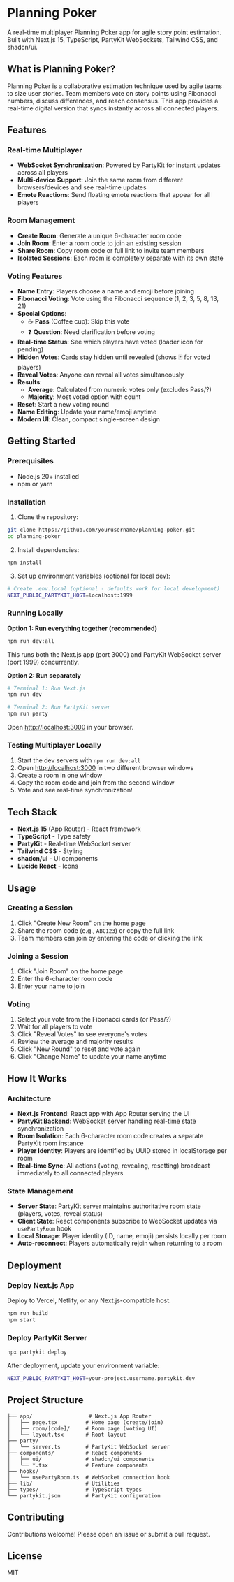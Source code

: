 # Planning Poker

A real-time multiplayer Planning Poker app for agile story point estimation. Built with Next.js 15, TypeScript, PartyKit WebSockets, Tailwind CSS, and shadcn/ui.

## What is Planning Poker?

Planning Poker is a collaborative estimation technique used by agile teams to size user stories. Team members vote on story points using Fibonacci numbers, discuss differences, and reach consensus. This app provides a real-time digital version that syncs instantly across all connected players.

## Features

### Real-time Multiplayer
- **WebSocket Synchronization**: Powered by PartyKit for instant updates across all players
- **Multi-device Support**: Join the same room from different browsers/devices and see real-time updates
- **Emote Reactions**: Send floating emote reactions that appear for all players

### Room Management
- **Create Room**: Generate a unique 6-character room code
- **Join Room**: Enter a room code to join an existing session
- **Share Room**: Copy room code or full link to invite team members
- **Isolated Sessions**: Each room is completely separate with its own state

### Voting Features
- **Name Entry**: Players choose a name and emoji before joining
- **Fibonacci Voting**: Vote using the Fibonacci sequence (1, 2, 3, 5, 8, 13, 21)
- **Special Options**:
  - ☕ **Pass** (Coffee cup): Skip this vote
  - ❓ **Question**: Need clarification before voting
- **Real-time Status**: See which players have voted (loader icon for pending)
- **Hidden Votes**: Cards stay hidden until revealed (shows 🃏 for voted players)
- **Reveal Votes**: Anyone can reveal all votes simultaneously
- **Results**:
  - **Average**: Calculated from numeric votes only (excludes Pass/?)
  - **Majority**: Most voted option with count
- **Reset**: Start a new voting round
- **Name Editing**: Update your name/emoji anytime
- **Modern UI**: Clean, compact single-screen design

## Getting Started

### Prerequisites
- Node.js 20+ installed
- npm or yarn

### Installation

1. Clone the repository:
```bash
git clone https://github.com/yourusername/planning-poker.git
cd planning-poker
```

2. Install dependencies:
```bash
npm install
```

3. Set up environment variables (optional for local dev):
```bash
# Create .env.local (optional - defaults work for local development)
NEXT_PUBLIC_PARTYKIT_HOST=localhost:1999
```

### Running Locally

**Option 1: Run everything together (recommended)**
```bash
npm run dev:all
```
This runs both the Next.js app (port 3000) and PartyKit WebSocket server (port 1999) concurrently.

**Option 2: Run separately**
```bash
# Terminal 1: Run Next.js
npm run dev

# Terminal 2: Run PartyKit server
npm run party
```

Open [http://localhost:3000](http://localhost:3000) in your browser.

### Testing Multiplayer Locally

1. Start the dev servers with `npm run dev:all`
2. Open [http://localhost:3000](http://localhost:3000) in two different browser windows
3. Create a room in one window
4. Copy the room code and join from the second window
5. Vote and see real-time synchronization!

## Tech Stack

- **Next.js 15** (App Router) - React framework
- **TypeScript** - Type safety
- **PartyKit** - Real-time WebSocket server
- **Tailwind CSS** - Styling
- **shadcn/ui** - UI components
- **Lucide React** - Icons

## Usage

### Creating a Session
1. Click "Create New Room" on the home page
2. Share the room code (e.g., `ABC123`) or copy the full link
3. Team members can join by entering the code or clicking the link

### Joining a Session
1. Click "Join Room" on the home page
2. Enter the 6-character room code
3. Enter your name to join

### Voting
1. Select your vote from the Fibonacci cards (or Pass/?)
2. Wait for all players to vote
3. Click "Reveal Votes" to see everyone's votes
4. Review the average and majority results
5. Click "New Round" to reset and vote again
6. Click "Change Name" to update your name anytime

## How It Works

### Architecture
- **Next.js Frontend**: React app with App Router serving the UI
- **PartyKit Backend**: WebSocket server handling real-time state synchronization
- **Room Isolation**: Each 6-character room code creates a separate PartyKit room instance
- **Player Identity**: Players are identified by UUID stored in localStorage per room
- **Real-time Sync**: All actions (voting, revealing, resetting) broadcast immediately to all connected players

### State Management
- **Server State**: PartyKit server maintains authoritative room state (players, votes, reveal status)
- **Client State**: React components subscribe to WebSocket updates via `usePartyRoom` hook
- **Local Storage**: Player identity (ID, name, emoji) persists locally per room
- **Auto-reconnect**: Players automatically rejoin when returning to a room

## Deployment

### Deploy Next.js App
Deploy to Vercel, Netlify, or any Next.js-compatible host:
```bash
npm run build
npm start
```

### Deploy PartyKit Server
```bash
npx partykit deploy
```

After deployment, update your environment variable:
```bash
NEXT_PUBLIC_PARTYKIT_HOST=your-project.username.partykit.dev
```

## Project Structure

```
├── app/                  # Next.js App Router
│   ├── page.tsx         # Home page (create/join)
│   ├── room/[code]/     # Room page (voting UI)
│   └── layout.tsx       # Root layout
├── party/
│   └── server.ts        # PartyKit WebSocket server
├── components/          # React components
│   ├── ui/              # shadcn/ui components
│   └── *.tsx            # Feature components
├── hooks/
│   └── usePartyRoom.ts  # WebSocket connection hook
├── lib/                 # Utilities
├── types/               # TypeScript types
└── partykit.json        # PartyKit configuration
```

## Contributing

Contributions welcome! Please open an issue or submit a pull request.

## License

MIT